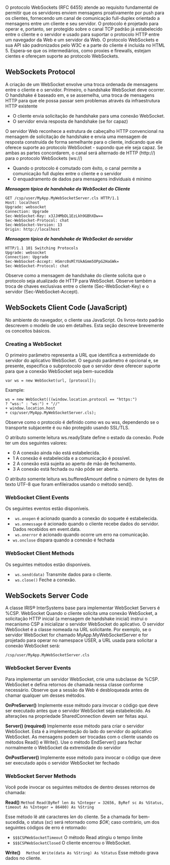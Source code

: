 O protocolo WebSockets (RFC 6455) atende ao requisito fundamental de permitir que os servidores enviem mensagens proativamente por push para os clientes, fornecendo um canal de comunicação full-duplex orientado a mensagens entre um cliente e seu servidor. O protocolo é projetado para operar e, portanto, ser protegido sobre o canal TCP padrão já estabelecido entre o cliente e o servidor e usado para suportar o protocolo HTTP entre um navegador da Web e um servidor da Web. 
O protocolo WebSockets e sua API são padronizados pelo W3C e a parte do cliente é incluída no HTML 5. 
Espera-se que os intermediários, como proxies e firewalls, estejam cientes e ofereçam suporte ao protocolo WebSockets.

## WebSockets Protocol

A criação de um WebSocket envolve uma troca ordenada de mensagens entre o cliente e o servidor. Primeiro, o handshake WebSocket deve ocorrer. O handshake é baseado em, e se assemelha, uma troca de mensagens HTTP para que ele possa passar sem problemas através da infraestrutura HTTP existente

- O cliente envia solicitação de handshake para uma conexão WebSocket.
- O servidor envia resposta de handshake (se for capaz)

O servidor Web reconhece a estrutura de cabeçalho HTTP convencional na mensagem de solicitação de handshake e envia uma mensagem de resposta construída de forma semelhante para o cliente, indicando que ele oferece suporte ao protocolo WebSocket - supondo que ele seja capaz. Se ambas as partes concordarem, o canal será alternado de HTTP (http://) para o protocolo WebSockets (ws://)

- Quando o protocolo é comutado com êxito, o canal permite a comunicação full duplex entre o cliente e o servidor
- O enquadramento de dados para mensagens individuais é mínimo

***Mensagem típica de handshake do WebSocket do Cliente***

```
GET /csp/user/MyApp.MyWebSocketServer.cls HTTP/1.1 
Host: localhost 
Upgrade: websocket 
Connection: Upgrade 
Sec-WebSocket-Key: x3JJHMbDL1EzLkh9GBhXDw== 
Sec-WebSocket-Protocol: chat 
Sec-WebSocket-Version: 13 
Origin: http://localhost
```

***Mensagem típica de handshake de WebSocket do servidor***

```
HTTP/1.1 101 Switching Protocols 
Upgrade: websocket
Connection: Upgrade 
Sec-WebSocket-Accept: HSmrc0sMlYUkAGmm5OPpG2HaGWk= 
Sec-WebSocket-Protocol: chat
```

Observe como a mensagem de handshake do cliente solicita que o protocolo seja atualizado de HTTP para WebSocket. Observe também a troca de chaves exclusivas entre o cliente (Sec-WebSocket-Key) e o servidor (Sec-WebSocket-Accept).

## WebSockets Client Code (JavaScript)

No ambiente do navegador, o cliente usa JavaScript. Os livros-texto padrão descrevem o modelo de uso em detalhes. Esta seção descreve brevemente os conceitos básicos.

### Creating a WebSocket
O primeiro parâmetro representa a URL que identifica a extremidade do servidor do aplicativo WebSocket. O segundo parâmetro é opcional e, se presente, especifica o subprotocolo que o servidor deve oferecer suporte para que a conexão WebSocket seja bem-sucedida

```
var ws = new WebSocket(url, [protocol]);
```

Example: 
```
ws = new WebSocket(((window.location.protocol == "https:") 
? "wss:" : "ws:") + "//" 
+ window.location.host 
+ csp/user/MyApp.MyWebSocketServer.cls);
```

Observe como o protocolo é definido como ws ou wss, dependendo se o transporte subjacente é ou não protegido usando SSL/TLS.

O atributo somente leitura ws.readyState define o estado da conexão. Pode ter um dos seguintes valores: 
-  0 A conexão ainda não está estabelecida. 
- 1 A conexão é estabelecida e a comunicação é possível. 
- 2 A conexão está sujeita ao aperto de mão de fechamento. 
- 3 A conexão está fechada ou não pôde ser aberta.

O atributo somente leitura ws.bufferedAmount define o número de bytes de texto UTF-8 que foram enfileirados usando o método send().

### WebSocket Client Events

Os seguintes eventos estão disponíveis. 
- ` ws.onopen`  é acionado quando a conexão do soquete é estabelecida. 
- ` ws.onmessage`  é acionado quando o cliente recebe dados do servidor. Dados recebidos em event.data. 
- ` ws.onerror`  é acionado quando ocorre um erro na comunicação. 
- `ws.onclose` dispara quando a conexão é fechada
### WebSocket Client Methods

Os seguintes métodos estão disponíveis. 
- ` ws.send(data)`  Transmite dados para o cliente. 
- ` ws.close()`  Feche a conexão.

## WebSockets Server Code
A classe IRIS® InterSystems base para implementar WebSocket Servers é %CSP. 
WebSocket Quando o cliente solicita uma conexão WebSocket, a solicitação HTTP inicial (a mensagem de handshake inicial) instrui o mecanismo CSP a inicializar o servidor WebSocket do aplicativo. O servidor WebSocket é a classe nomeada na URL solicitante. Por exemplo, se o servidor WebSocket for chamado MyApp.MyWebSocketServer e for projetado para operar no namespace USER, a URL usada para solicitar a conexão WebSocket será: 

```/csp/user/MyApp.MyWebSocketServer.cls```


### WebSocket Server Events
Para implementar um servidor WebSocket, crie uma subclasse de %CSP. WebSocket e defina retornos de chamada nessa classe conforme necessário. Observe que a sessão da Web é desbloqueada antes de chamar qualquer um desses métodos.

**OnPreServer()**
Implemente esse método para invocar o código que deve ser executado antes que o servidor WebSocket seja estabelecido. As alterações na propriedade SharedConnection devem ser feitas aqui.

**Server() (required)**
Implemente esse método para criar o servidor WebSocket. Esta é a implementação do lado do servidor do aplicativo WebSocket. As mensagens podem ser trocadas com o cliente usando os métodos Read() e Write(). Use o método EndServer() para fechar normalmente o WebSocket da extremidade do servidor

**OnPostServer()**
Implemente esse método para invocar o código que deve ser executado após o servidor WebSocket ter fechado

### WebSocket Server Methods

Você pode invocar os seguintes métodos de dentro desses retornos de chamada:

**Read()**
``` Method Read(ByRef len As %Integer = 32656, ByRef sc As %Status, timeout As %Integer = 86400) As %String ``` 

Esse método lê até caracteres *len* do cliente. Se a chamada for bem-sucedida, o status (*sc*) será retornado como *$OK*; caso contrário, um dos seguintes códigos de erro é retornado:

- ```$$$CSPWebSocketTimeout``` O método Read atingiu o tempo limite
- ```$$$CSPWebSocketClosed``` O cliente encerrou o WebSocket.

**Write()** 
```  Method Write(data As %String) As %Status```
Esse método grava dados no cliente.